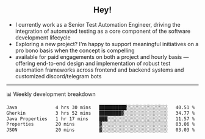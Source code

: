 <h2 align="center">Hey!</h2>

- I currently work as a Senior Test Automation Engineer, driving the integration of automated testing as a core component of the software development lifecycle
- Exploring a new project? I'm happy to support meaningful initiatives on a pro bono basis when the concept is compelling
-  available for paid engagements on both a project and hourly basis — offering end-to-end design and implementation of robust test automation frameworks across frontend and backend systems and customized discord/telegram bots
  
  -------
  
📊 Weekly development breakdown

<!--START_SECTION:waka-->

```txt
Java              4 hrs 30 mins   ██████████░░░░░░░░░░░░░░░   40.51 %
Gherkin           3 hrs 52 mins   ████████▓░░░░░░░░░░░░░░░░   34.77 %
Java Properties   1 hr 17 mins    ███░░░░░░░░░░░░░░░░░░░░░░   11.57 %
Properties        20 mins         ▓░░░░░░░░░░░░░░░░░░░░░░░░   03.06 %
JSON              20 mins         ▓░░░░░░░░░░░░░░░░░░░░░░░░   03.03 %
```

<!--END_SECTION:waka-->
